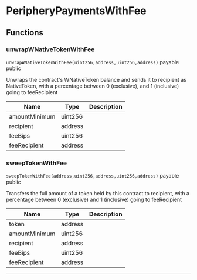 

# PeripheryPaymentsWithFee




## Functions
### unwrapWNativeTokenWithFee


`unwrapWNativeTokenWithFee(uint256,address,uint256,address)` payable public

Unwraps the contract&#x27;s WNativeToken balance and sends it to recipient as NativeToken, with a percentage between
0 (exclusive), and 1 (inclusive) going to feeRecipient



| Name | Type | Description |
| ---- | ---- | ----------- |
| amountMinimum | uint256 |  |
| recipient | address |  |
| feeBips | uint256 |  |
| feeRecipient | address |  |


### sweepTokenWithFee


`sweepTokenWithFee(address,uint256,address,uint256,address)` payable public

Transfers the full amount of a token held by this contract to recipient, with a percentage between
0 (exclusive) and 1 (inclusive) going to feeRecipient



| Name | Type | Description |
| ---- | ---- | ----------- |
| token | address |  |
| amountMinimum | uint256 |  |
| recipient | address |  |
| feeBips | uint256 |  |
| feeRecipient | address |  |




---


